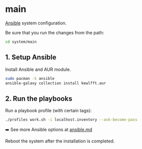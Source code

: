 # main

[Ansible](https://www.ansible.com/) system configuration.

Be sure that you run the changes from the path:

```sh
cd system/main
```

## 1. Setup Ansible

Install Ansible and AUR module.

```sh
sudo pacman -S ansible
ansible-galaxy collection install kewlfft.aur
```

## 2. Run the playbooks

Run a playbook profile (with certain tags):

```sh
./profiles work.sh -i localhost.inventory --ask-become-pass
```

:arrow_right: See more Ansible options at [ansible.md](ansible.md)

<!-- TODO: check out ansible-vault for secrets. -->

Reboot the system after the installation is completed.
